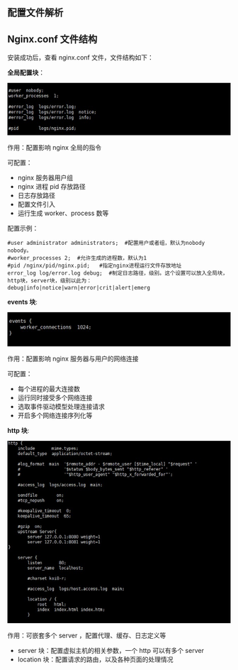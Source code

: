 ## 配置文件解析

## Nginx.conf 文件结构

安装成功后，查看 nginx.conf 文件，文件结构如下：

**全局配置块**：

![全局配置](./images/全局配置.jpg)

作用：配置影响 nginx 全局的指令

可配置：

+ nginx 服务器用户组
+ nginx 进程 pid 存放路径
+ 日志存放路径
+ 配置文件引入
+ 运行生成 worker、process 数等

配置示例：

```
#user administrator administrators;  #配置用户或者组，默认为nobody nobody。
#worker_processes 2;  #允许生成的进程数，默认为1
#pid /nginx/pid/nginx.pid;   #指定nginx进程运行文件存放地址
error_log log/error.log debug;  #制定日志路径，级别。这个设置可以放入全局块，http块，server块，级别以此为：debug|info|notice|warn|error|crit|alert|emerg
```



**events 块**:

![events块](./images/events块.jpg)

作用：配置影响 nginx 服务器与用户的网络连接

可配置：

+ 每个进程的最大连接数
+ 运行同时接受多个网络连接
+ 选取事件驱动模型处理连接请求
+ 开启多个网络连接序列化等

**http 块**:

![http块](./images/http块.jpg)

作用：可嵌套多个 server ，配置代理、缓存、日志定义等

+ server 块：配置虚拟主机的相关参数，一个 http 可以有多个 server
+ location 块：配置请求的路由，以及各种页面的处理情况